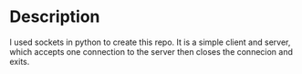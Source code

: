 # Description
I used sockets in python to create this repo.
It is a simple client and server, which accepts one connection to the server then closes the connecion and exits.
